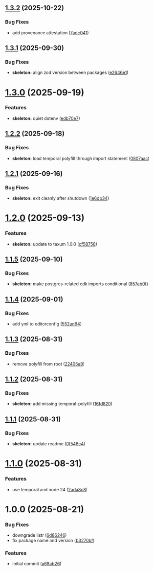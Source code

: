 ## [1.3.2](https://github.com/soliantconsulting/create-taxum-api/compare/v1.3.1...v1.3.2) (2025-10-22)


### Bug Fixes

* add provenance attestation ([7adc041](https://github.com/soliantconsulting/create-taxum-api/commit/7adc04184d7c424549760a582236e77525a2d6d3))

## [1.3.1](https://github.com/soliantconsulting/create-taxum-api/compare/v1.3.0...v1.3.1) (2025-09-30)


### Bug Fixes

* **skeleton:** align zod version between packages ([e2646e1](https://github.com/soliantconsulting/create-taxum-api/commit/e2646e16ac6823f59e1aa5584c5ca9857839a07b))

# [1.3.0](https://github.com/soliantconsulting/create-taxum-api/compare/v1.2.2...v1.3.0) (2025-09-19)


### Features

* **skeleton:** quiet dotenv ([edb70e7](https://github.com/soliantconsulting/create-taxum-api/commit/edb70e7648e25918512a63f50c97ae2bea3950ba))

## [1.2.2](https://github.com/soliantconsulting/create-taxum-api/compare/v1.2.1...v1.2.2) (2025-09-18)


### Bug Fixes

* **skeleton:** load temporal polyfill through import statement ([0807aac](https://github.com/soliantconsulting/create-taxum-api/commit/0807aac9d1b2f2490c5963a30e06796bb45f818f))

## [1.2.1](https://github.com/soliantconsulting/create-taxum-api/compare/v1.2.0...v1.2.1) (2025-09-16)


### Bug Fixes

* **skeleton:** exit cleanly after shutdown ([1e6db34](https://github.com/soliantconsulting/create-taxum-api/commit/1e6db34291b2c6f05d65467af6e62b53d3a0abd8))

# [1.2.0](https://github.com/soliantconsulting/create-taxum-api/compare/v1.1.5...v1.2.0) (2025-09-13)


### Features

* **skeleton:** update to taxum 1.0.0 ([cf58758](https://github.com/soliantconsulting/create-taxum-api/commit/cf58758a4fd97ee22bd2fb25b27f21a23e4077f4))

## [1.1.5](https://github.com/soliantconsulting/create-taxum-api/compare/v1.1.4...v1.1.5) (2025-09-10)


### Bug Fixes

* **skeleton:** make postgres-related cdk imports conditional ([857ab0f](https://github.com/soliantconsulting/create-taxum-api/commit/857ab0fed8871dbd074e342be6b764059bf29688))

## [1.1.4](https://github.com/soliantconsulting/create-taxum-api/compare/v1.1.3...v1.1.4) (2025-09-01)


### Bug Fixes

* add yml to editorconfig ([552ad64](https://github.com/soliantconsulting/create-taxum-api/commit/552ad640328defaeb3ad5f7762925daf4011c701))

## [1.1.3](https://github.com/soliantconsulting/create-taxum-api/compare/v1.1.2...v1.1.3) (2025-08-31)


### Bug Fixes

* remove polyfill from root ([22405a9](https://github.com/soliantconsulting/create-taxum-api/commit/22405a92897941fad63bb42b006cab0df2b22f2b))

## [1.1.2](https://github.com/soliantconsulting/create-taxum-api/compare/v1.1.1...v1.1.2) (2025-08-31)


### Bug Fixes

* **skeleton:** add missing temporal-polyfill ([16fd820](https://github.com/soliantconsulting/create-taxum-api/commit/16fd820162ca80e6fd1f60ab8ac190a38a462afe))

## [1.1.1](https://github.com/soliantconsulting/create-taxum-api/compare/v1.1.0...v1.1.1) (2025-08-31)


### Bug Fixes

* **skeleton:** update readme ([0f548c4](https://github.com/soliantconsulting/create-taxum-api/commit/0f548c4349695ded279797164e0d1442feafab41))

# [1.1.0](https://github.com/soliantconsulting/create-taxum-api/compare/v1.0.0...v1.1.0) (2025-08-31)


### Features

* use temporal and node 24 ([2ada8c8](https://github.com/soliantconsulting/create-taxum-api/commit/2ada8c8f10716259e304a260c748907f3e7a54e3))

# 1.0.0 (2025-08-21)


### Bug Fixes

* downgrade listr ([6d86246](https://github.com/soliantconsulting/create-taxum-api/commit/6d862460bf905b46332d5824ca9475b43f2de10d))
* fix package name and version ([b3270bf](https://github.com/soliantconsulting/create-taxum-api/commit/b3270bf9851cc37a55efe41044a5ad2c633cce81))


### Features

* initial commit ([a68ab26](https://github.com/soliantconsulting/create-taxum-api/commit/a68ab2671cc06346be35a872f8149afc4ded2a31))
